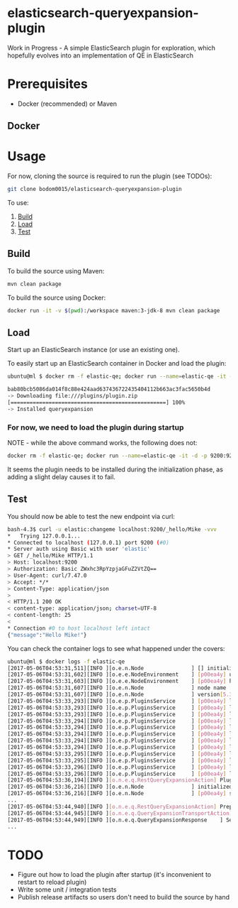 # elasticsearch-queryexpansion-plugin
Work in Progress - A simple ElasticSearch plugin for exploration, which hopefully evolves into an implementation of QE in ElasticSearch

# Prerequisites
* Docker (recommended) or Maven

## Docker
# Usage
For now, cloning the source is required to run the plugin (see TODOs):
```bash
git clone bodom0015/elasticsearch-queryexpansion-plugin
```

To use:
1. [Build](README.md#build)
2. [Load](README.md#load)
3. [Test](README.md#test)

## Build
To build the source using Maven:
```bash
mvn clean package
```

To build the source using Docker:
```bash
docker run -it -v $(pwd):/workspace maven:3-jdk-8 mvn clean package
```

## Load
Start up an ElasticSearch instance (or use an existing one).

To easily start up an ElasticSearch container in Docker and load the plugin:
```bash
ubuntu@ml $ docker rm -f elastic-qe; docker run --name=elastic-qe -it -d -p 9200:9200 -v /home/ubuntu/plugin.zip:/plugins/plugin.zip  -e "http.host=0.0.0.0" -e "transport.host=127.0.0.1" docker.elastic.co/elasticsearch/elasticsearch:5.3.2 && docker exec -it elastic-qe bin/elasticsearch-plugin install file:///plugins/plugin.zip

bab80bcb5086da014f8c88e424aad637436722435404112b663ac3fac5650b4d
-> Downloading file:///plugins/plugin.zip
[=================================================] 100%   
-> Installed queryexpansion
```

### For now, we need to load the plugin during startup
NOTE - while the above command works, the following does not:
```bash
docker rm -f elastic-qe; docker run --name=elastic-qe -it -d -p 9200:9200 -v /home/ubuntu/plugin.zip:/plugins/plugin.zip  -e "http.host=0.0.0.0" -e "transport.host=127.0.0.1" docker.elastic.co/elasticsearch/elasticsearch:5.3.2 && sleep 15s && docker exec -it elastic-qe bin/elasticsearch-plugin install file:///plugins/plugin.zip
```

It seems the plugin needs to be installed during the initialization phase, as adding a slight delay causes it to fail.


## Test
You should now be able to test the new endpoint via curl:
```bash
bash-4.3$ curl -u elastic:changeme localhost:9200/_hello/Mike -vvv
*   Trying 127.0.0.1...
* Connected to localhost (127.0.0.1) port 9200 (#0)
* Server auth using Basic with user 'elastic'
> GET /_hello/Mike HTTP/1.1
> Host: localhost:9200
> Authorization: Basic ZWxhc3RpYzpjaGFuZ2VtZQ==
> User-Agent: curl/7.47.0
> Accept: */*
> Content-Type: application/json
> 
< HTTP/1.1 200 OK
< content-type: application/json; charset=UTF-8
< content-length: 25
< 
* Connection #0 to host localhost left intact
{"message":"Hello Mike!"}
```

You can check the container logs to see what happened under the covers:
```bash
ubuntu@ml $ docker logs -f elastic-qe
[2017-05-06T04:53:31,511][INFO ][o.e.n.Node               ] [] initializing ...
[2017-05-06T04:53:31,602][INFO ][o.e.e.NodeEnvironment    ] [p00ea4y] using [1] data paths, mounts [[/ (none)]], net usable_space [15gb], net total_space [19.3gb], spins? [possibly], types [aufs]
[2017-05-06T04:53:31,603][INFO ][o.e.e.NodeEnvironment    ] [p00ea4y] heap size [1.9gb], compressed ordinary object pointers [true]
[2017-05-06T04:53:31,607][INFO ][o.e.n.Node               ] node name [p00ea4y] derived from node ID [p00ea4ykQ4mSIgbb8E2MQQ]; set [node.name] to override
[2017-05-06T04:53:31,607][INFO ][o.e.n.Node               ] version[5.3.2], pid[1], build[3068195/2017-04-24T16:15:59.481Z], OS[Linux/4.4.0-22-generic/amd64], JVM[Oracle Corporation/OpenJDK 64-Bit Server VM/1.8.0_121/25.121-b13]
[2017-05-06T04:53:33,293][INFO ][o.e.p.PluginsService     ] [p00ea4y] loaded module [aggs-matrix-stats]
[2017-05-06T04:53:33,293][INFO ][o.e.p.PluginsService     ] [p00ea4y] loaded module [ingest-common]
[2017-05-06T04:53:33,293][INFO ][o.e.p.PluginsService     ] [p00ea4y] loaded module [lang-expression]
[2017-05-06T04:53:33,294][INFO ][o.e.p.PluginsService     ] [p00ea4y] loaded module [lang-groovy]
[2017-05-06T04:53:33,294][INFO ][o.e.p.PluginsService     ] [p00ea4y] loaded module [lang-mustache]
[2017-05-06T04:53:33,294][INFO ][o.e.p.PluginsService     ] [p00ea4y] loaded module [lang-painless]
[2017-05-06T04:53:33,294][INFO ][o.e.p.PluginsService     ] [p00ea4y] loaded module [percolator]
[2017-05-06T04:53:33,294][INFO ][o.e.p.PluginsService     ] [p00ea4y] loaded module [reindex]
[2017-05-06T04:53:33,295][INFO ][o.e.p.PluginsService     ] [p00ea4y] loaded module [transport-netty3]
[2017-05-06T04:53:33,295][INFO ][o.e.p.PluginsService     ] [p00ea4y] loaded module [transport-netty4]
[2017-05-06T04:53:33,296][INFO ][o.e.p.PluginsService     ] [p00ea4y] loaded plugin [queryexpansion]    <-----
[2017-05-06T04:53:33,296][INFO ][o.e.p.PluginsService     ] [p00ea4y] loaded plugin [x-pack]
[2017-05-06T04:53:36,194][INFO ][o.n.e.q.RestQueryExpansionAction] Plugin loaded!                       <-----
[2017-05-06T04:53:36,216][INFO ][o.e.n.Node               ] initialized
[2017-05-06T04:53:36,216][INFO ][o.e.n.Node               ] [p00ea4y] starting ...
...
[2017-05-06T04:53:44,940][INFO ][o.n.e.q.RestQueryExpansionAction] Preparing request!                   <-----
[2017-05-06T04:53:44,945][INFO ][o.n.e.q.QueryExpansionTransportAction] Executing transport action!     <-----
[2017-05-06T04:53:44,949][INFO ][o.n.e.q.QueryExpansionResponse    ] Sending response: Hello Mike!      <-----
...
```

# TODO
* Figure out how to load the plugin after startup (it's inconvenient to restart to reload plugin)
* Write some unit / integration tests
* Publish release artifacts so users don't need to build the source by hand
